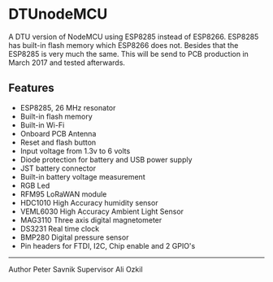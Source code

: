 DTUnodeMCU
==============

A DTU version of NodeMCU using ESP8285 instead of ESP8266. ESP8285 has built-in flash memory which ESP8266 does not. Besides that the ESP8285 is very much the same.
This will be send to PCB production in March 2017 and tested afterwards.

## Features

- ESP8285, 26 MHz resonator
- Built-in flash memory
- Built-in Wi-Fi
- Onboard PCB Antenna
- Reset and flash button
- Input voltage from 1.3v to 6 volts
- Diode protection for battery and USB power supply
- JST battery connector
- Built-in battery voltage measurement
- RGB Led
- RFM95 LoRaWAN module
- HDC1010 High Accuracy humidity sensor
- VEML6030 High Accuracy Ambient Light Sensor
- MAG3110 Three axis digital magnetometer
- DS3231 Real time clock
- BMP280 Digital pressure sensor
- Pin headers for FTDI, I2C, Chip enable and 2 GPIO's


- - - - - -
Author Peter Savnik
Supervisor Ali Ozkil
